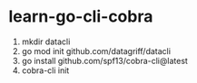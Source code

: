 # learn-go-cli-cobra

1. mkdir datacli
2. go mod init github.com/datagriff/datacli
3. go install github.com/spf13/cobra-cli@latest
4. cobra-cli init